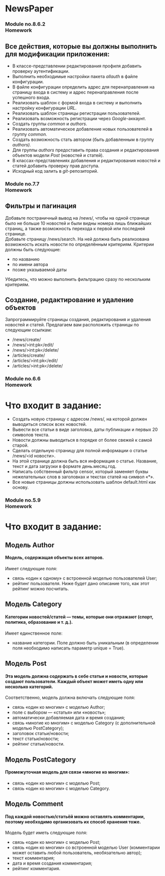 # NewsPaper

<h3>
Module no.8.6.2<br>
Homework
</h3>
    <h2>Все действия, которые вы должны выполнить для модификации приложения:</h2>
        <ul>
            <li>В классе-представлении редактирования профиля добавить проверку аутентификации.</li>
            <li>Выполнить необходимые настройки пакета <em>allauth</em> в файле конфигурации.</li>
            <li>В файле конфигурации определить адрес для перенаправления на страницу входа в систему и адрес перенаправления после успешного входа.</li>
            <li>Реализовать&nbsp;шаблон с формой входа в систему и выполнить настройку конфигурации <em>URL.</em></li>
            <li>Реализовать шаблон страницы регистрации пользователей.</li>
            <li>Реализовать&nbsp;возможность регистрации через <em>Google</em>-аккаунт.</li>
            <li>Создать группы <em>common</em> и <em>authors</em>.</li>
            <li>Реализовать автоматическое добавление новых пользователей в группу <em>common.</em></li>
            <li>Создать возможность стать автором (быть добавленным в группу <em>authors).</em></li>
            <li>Для группы <em>authors</em> предоставить права создания и редактирования объектов модели <em>Post</em> (новостей и статей).</li>
            <li>В классах-представлениях добавления и редактирования новостей и статей добавить проверку прав доступа.</li>
            <li>Исходный код залить в <em>git</em>-репозиторий.</li>
        </ul>
<h3>
Module no.7.7<br>
Homework
</h3>
    <h2>Фильтры и пагинация</h2>
        <p>
            Добавьте постраничный вывод на /news/, чтобы на одной странице было не больше 10 новостей и были видны 
номера лишь ближайших страниц, а также возможность перехода к первой или последней странице.<br>
            Добавьте страницу /news/search. На ней должна быть реализована возможность искать новости по определённым критериям.
            Критерии должны быть следующие:
        <ul>
            <li>по названию</li>
            <li>по имени автора</li>
            <li>позже указываемой даты</li>
        </ul>
            Убедитесь, что можно выполнить фильтрацию сразу по нескольким критериям.
    <h2>Создание, редактирование и удаление объектов</h2>
        <p>
            Запрограммируйте страницы создания, редактирования и удаления новостей и статей. Предлагаем вам расположить страницы по следующим ссылкам: 
        <ul>
            <li>/news/create/</li>
            <li>/news/&gt;int:pk&lt;/edit/</li>
            <li>/news/&gt;int:pk&lt;/delete/</li>
            <li>/articles/create/</li>
            <li>/articles/&gt;int:pk&lt;/edit/</li>
            <li>/articles/&gt;int:pk&lt;/delete/</li>
        </ul>
<h3>
Module no.6.6<br>
Homework
</h3>
<h1>Что входит в задание:</h1>
    <p>
        <ul>
            <li>Создать новую страницу с адресом /news/, на которой должен выводиться список всех новостей.</li>
            <li>Вывести все статьи в виде заголовка, даты публикации и первых 20 символов текста.</li>
            <li>Новости должны выводиться в порядке от более свежей к самой старой.</li>
            <li>Сделать отдельную страницу для полной информации о статье /news/&lt;id новости&gt;.</li>
            <li>На этой странице должна быть вся информация о статье. Название, текст и дата загрузки в формате день.месяц.год.</li>
            <li>Написать собственный фильтр censor, который заменяет буквы нежелательных слов в заголовках и текстах статей на символ «*».</li>
            <li>Все новые страницы должны использовать шаблон default.html как основу.</li>
        </ul>
<h3>
Module no.5.9<br>
Homework
</h3>
<h1>Что входит в задание:</h1>
        <h2>Модель Author</h2>
        <h4>Модель, содержащая объекты всех авторов.</h4>
          <p>Имеет следующие поля:
            <ul>
                <li>cвязь «один к одному» с встроенной моделью пользователей User;</li>
                <li>рейтинг пользователя. Ниже будет дано описание того, как этот рейтинг можно посчитать.</li>
            </ul>
        <h2>Модель Category</h2>
        <h4>Категории новостей/статей — темы, которые они отражают (спорт, политика, образование и т. д.).</h4>
          <p>Имеет единственное поле:
            <ul>
                <li>название категории. Поле должно быть уникальным (в определении поля необходимо написать параметр unique = True).</li>
            </ul>
        <h2>Модель Post</h2>
        <h4>Эта модель должна содержать в себе статьи и новости, которые создают пользователи. Каждый объект может иметь одну или несколько категорий.</h4>
          <p>Соответственно, модель должна включать следующие поля:
            <ul>
                <li>связь «один ко многим» с моделью Author;</li>
                <li>поле с выбором — «статья» или «новость»;</li>
                <li>автоматически добавляемая дата и время создания;</li>
                <li>связь «многие ко многим» с моделью Category (с дополнительной моделью PostCategory);</li>
                <li>заголовок статьи/новости;</li>
                <li>текст статьи/новости;</li>
                <li>рейтинг статьи/новости.</li>
            </ul>
        <h2>Модель PostCategory</h2>
        <h4>Промежуточная модель для связи «многие ко многим»:</h4>
          <p>
            <ul>
                <li>связь «один ко многим» с моделью Post;</li>
                <li>связь «один ко многим» с моделью Category.</li>
            </ul>
        <h2>Модель Comment</h2>
        <h4>Под каждой новостью/статьёй можно оставлять комментарии, поэтому необходимо организовать их способ хранения тоже.</h4>
          <p>Модель будет иметь следующие поля:
            <ul>
                <li>связь «один ко многим» с моделью Post;</li>
                <li>связь «один ко многим» со встроенной моделью User (комментарии может оставить любой пользователь, необязательно автор);</li>
                <li>текст комментария;</li>
                <li>дата и время создания комментария;</li>
                <li>рейтинг комментария.</li>
            </ul>
